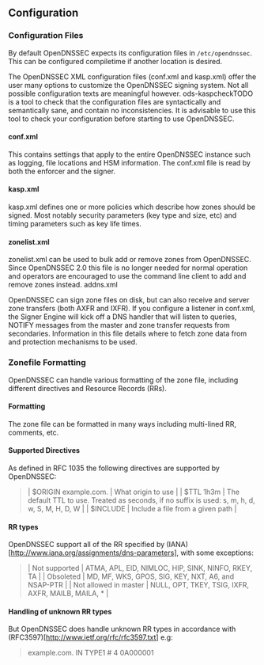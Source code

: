 ## Configuration

### Configuration Files

By default OpenDNSSEC expects its configuration files in ``/etc/opendnssec``. This can be configured compiletime if another location is desired. 

The OpenDNSSEC XML configuration files (conf.xml and kasp.xml) offer the user many options to customize the OpenDNSSEC signing system. Not all possible configuration texts are meaningful however. ods-kaspcheckTODO is a tool to check that the configuration files are syntactically and semantically sane, and contain no inconsistencies. It is advisable to use this tool to check your configuration before starting to use OpenDNSSEC.

#### conf.xml

This contains settings that apply to the entire OpenDNSSEC instance such as logging, file locations and HSM information. The conf.xml file is read by both the enforcer and the signer.

#### kasp.xml

kasp.xml defines one or more policies which describe how zones should be signed. Most notably security parameters (key type and size, etc) and timing parameters such as key life times. 

#### zonelist.xml

zonelist.xml can be used to bulk add or remove zones from OpenDNSSEC. Since OpenDNSSEC 2.0 this file is no longer needed for normal operation and operators are encouraged to use the command line client to add and remove zones instead.
addns.xml

OpenDNSSEC can sign zone files on disk, but can also receive and server zone transfers (both AXFR and IXFR). If you configure a listener in conf.xml, the Signer Engine will kick off a DNS handler that will listen to queries, NOTIFY messages from the master and zone transfer requests from secondaries. Information in this file details where to fetch zone data from and protection mechanisms to be used.

### Zonefile Formatting

OpenDNSSEC can handle various formatting of the zone file, including different directives and Resource Records (RRs).

#### Formatting

The zone file can be formatted in many ways including multi-lined RR, comments, etc.

#### Supported Directives

As defined in RFC 1035 the following directives are supported by OpenDNSSEC:

> | $ORIGIN example.com.    | What origin to use                                                                             |
> | $TTL 1h3m               | The default TTL to use. Treated as seconds, if no suffix is used: s, m, h, d, w, S, M, H, D, W |
> | $INCLUDE <path>         | Include a file from a given path                                                               |

#### RR types

OpenDNSSEC support all of the RR specified by (IANA)[http://www.iana.org/assignments/dns-parameters], with some exceptions:

> | Not supported         | ATMA, APL, EID, NIMLOC, HIP, SINK, NINFO, RKEY, TA |
> | Obsoleted             | MD, MF, WKS, GPOS, SIG, KEY, NXT, A6, and NSAP-PTR |
> | Not allowed in master | NULL, OPT, TKEY, TSIG, IXFR, AXFR, MAILB, MAILA, * |

#### Handling of unknown RR types

But OpenDNSSEC does handle unknown RR types in accordance with (RFC3597)[http://www.ietf.org/rfc/rfc3597.txt] e.g:
 
> example.com.   IN          TYPE1               # 4 0A000001
